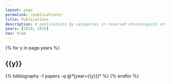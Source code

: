 ```yaml
---
layout: page
permalink: /publications/
title: Publications
description: # publications by categories in reversed chronological order. generated by jekyll-scholar.
years: [2019, 2016]
nav: true
---
```


<div class="publications">

{% for y in page.years %}
  <h2 class="year">{{y}}</h2>
  {% bibliography -f papers -q @*[year={{y}}]* %}
{% endfor %}

</div>
